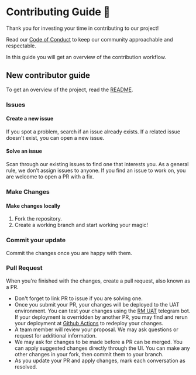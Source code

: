 # Contributing Guide :tada:

Thank you for investing your time in contributing to our project! 

Read our [Code of Conduct](./CODE_OF_CONDUCT.md) to keep our community approachable and respectable.

In this guide you will get an overview of the contribution workflow.

## New contributor guide

To get an overview of the project, read the [README](./README.md).

### Issues

#### Create a new issue

If you spot a problem, search if an issue already exists. If a related issue doesn't exist, you can open a new issue. 

#### Solve an issue

Scan through our existing issues to find one that interests you. As a general rule, we don’t assign issues to anyone. If you find an issue to work on, you are welcome to open a PR with a fix.

### Make Changes

#### Make changes locally
1. Fork the repository.
2. Create a working branch and start working your magic!

### Commit your update

Commit the changes once you are happy with them.

### Pull Request

When you're finished with the changes, create a pull request, also known as a PR.
- Don't forget to link PR to issue if you are solving one.
- Once you submit your PR, your changes will be deployed to the UAT environment. You can test your changes using the [RM UAT](https://t.me/scheduler_telebot) telegram bot. If your deployment is overridden by another PR, you may find and rerun your deployment at [Github Actions](https://github.com/huishun98/recurring-messages-telebot/actions) to redeploy your changes.
- A team member will review your proposal. We may ask questions or request for additional information.
- We may ask for changes to be made before a PR can be merged. You can apply suggested changes directly through the UI. You can make any other changes in your fork, then commit them to your branch.
- As you update your PR and apply changes, mark each conversation as resolved.
